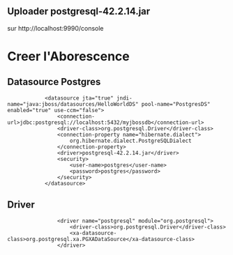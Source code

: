 ##  Uploader  postgresql-42.2.14.jar  
sur http://localhost:9990/console


#  Creer l'Aborescence


##  Datasource Postgres
				<datasource jta="true" jndi-name="java:jboss/datasources/HelloWorldDS" pool-name="PostgresDS" enabled="true" use-ccm="false">
                    <connection-url>jdbc:postgresql://localhost:5432/myjbossdb</connection-url>
                    <driver-class>org.postgresql.Driver</driver-class>
                    <connection-property name="hibernate.dialect">
                        org.hibernate.dialect.PostgreSQLDialect
                    </connection-property>
                    <driver>postgresql-42.2.14.jar</driver>
                    <security>
                        <user-name>postgres</user-name>
                        <password>postgres</password>
                    </security>
                </datasource>
				
				
## Driver

					<driver name="postgresql" module="org.postgresql">
                        <driver-class>org.postgresql.Driver</driver-class>
                        <xa-datasource-class>org.postgresql.xa.PGXADataSource</xa-datasource-class>
                    </driver>